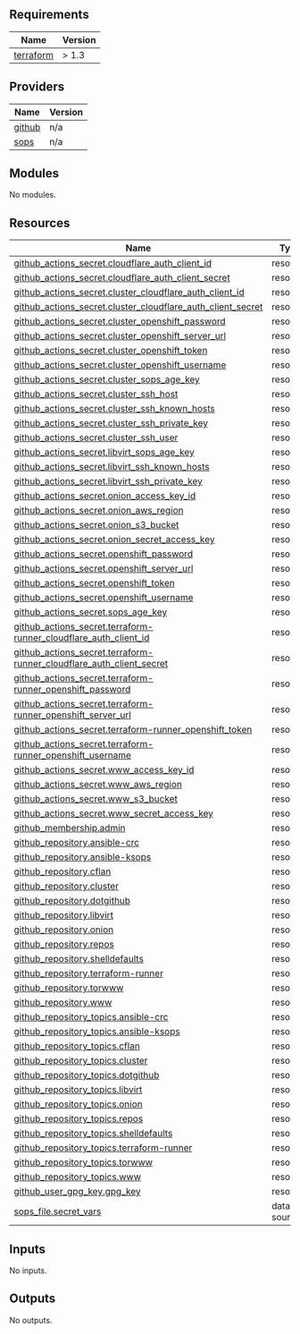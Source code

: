 <!-- BEGIN_TF_DOCS -->
## Requirements

| Name | Version |
|------|---------|
| <a name="requirement_terraform"></a> [terraform](#requirement\_terraform) | > 1.3 |

## Providers

| Name | Version |
|------|---------|
| <a name="provider_github"></a> [github](#provider\_github) | n/a |
| <a name="provider_sops"></a> [sops](#provider\_sops) | n/a |

## Modules

No modules.

## Resources

| Name | Type |
|------|------|
| [github_actions_secret.cloudflare_auth_client_id](https://registry.terraform.io/providers/integrations/github/latest/docs/resources/actions_secret) | resource |
| [github_actions_secret.cloudflare_auth_client_secret](https://registry.terraform.io/providers/integrations/github/latest/docs/resources/actions_secret) | resource |
| [github_actions_secret.cluster_cloudflare_auth_client_id](https://registry.terraform.io/providers/integrations/github/latest/docs/resources/actions_secret) | resource |
| [github_actions_secret.cluster_cloudflare_auth_client_secret](https://registry.terraform.io/providers/integrations/github/latest/docs/resources/actions_secret) | resource |
| [github_actions_secret.cluster_openshift_password](https://registry.terraform.io/providers/integrations/github/latest/docs/resources/actions_secret) | resource |
| [github_actions_secret.cluster_openshift_server_url](https://registry.terraform.io/providers/integrations/github/latest/docs/resources/actions_secret) | resource |
| [github_actions_secret.cluster_openshift_token](https://registry.terraform.io/providers/integrations/github/latest/docs/resources/actions_secret) | resource |
| [github_actions_secret.cluster_openshift_username](https://registry.terraform.io/providers/integrations/github/latest/docs/resources/actions_secret) | resource |
| [github_actions_secret.cluster_sops_age_key](https://registry.terraform.io/providers/integrations/github/latest/docs/resources/actions_secret) | resource |
| [github_actions_secret.cluster_ssh_host](https://registry.terraform.io/providers/integrations/github/latest/docs/resources/actions_secret) | resource |
| [github_actions_secret.cluster_ssh_known_hosts](https://registry.terraform.io/providers/integrations/github/latest/docs/resources/actions_secret) | resource |
| [github_actions_secret.cluster_ssh_private_key](https://registry.terraform.io/providers/integrations/github/latest/docs/resources/actions_secret) | resource |
| [github_actions_secret.cluster_ssh_user](https://registry.terraform.io/providers/integrations/github/latest/docs/resources/actions_secret) | resource |
| [github_actions_secret.libvirt_sops_age_key](https://registry.terraform.io/providers/integrations/github/latest/docs/resources/actions_secret) | resource |
| [github_actions_secret.libvirt_ssh_known_hosts](https://registry.terraform.io/providers/integrations/github/latest/docs/resources/actions_secret) | resource |
| [github_actions_secret.libvirt_ssh_private_key](https://registry.terraform.io/providers/integrations/github/latest/docs/resources/actions_secret) | resource |
| [github_actions_secret.onion_access_key_id](https://registry.terraform.io/providers/integrations/github/latest/docs/resources/actions_secret) | resource |
| [github_actions_secret.onion_aws_region](https://registry.terraform.io/providers/integrations/github/latest/docs/resources/actions_secret) | resource |
| [github_actions_secret.onion_s3_bucket](https://registry.terraform.io/providers/integrations/github/latest/docs/resources/actions_secret) | resource |
| [github_actions_secret.onion_secret_access_key](https://registry.terraform.io/providers/integrations/github/latest/docs/resources/actions_secret) | resource |
| [github_actions_secret.openshift_password](https://registry.terraform.io/providers/integrations/github/latest/docs/resources/actions_secret) | resource |
| [github_actions_secret.openshift_server_url](https://registry.terraform.io/providers/integrations/github/latest/docs/resources/actions_secret) | resource |
| [github_actions_secret.openshift_token](https://registry.terraform.io/providers/integrations/github/latest/docs/resources/actions_secret) | resource |
| [github_actions_secret.openshift_username](https://registry.terraform.io/providers/integrations/github/latest/docs/resources/actions_secret) | resource |
| [github_actions_secret.sops_age_key](https://registry.terraform.io/providers/integrations/github/latest/docs/resources/actions_secret) | resource |
| [github_actions_secret.terraform-runner_cloudflare_auth_client_id](https://registry.terraform.io/providers/integrations/github/latest/docs/resources/actions_secret) | resource |
| [github_actions_secret.terraform-runner_cloudflare_auth_client_secret](https://registry.terraform.io/providers/integrations/github/latest/docs/resources/actions_secret) | resource |
| [github_actions_secret.terraform-runner_openshift_password](https://registry.terraform.io/providers/integrations/github/latest/docs/resources/actions_secret) | resource |
| [github_actions_secret.terraform-runner_openshift_server_url](https://registry.terraform.io/providers/integrations/github/latest/docs/resources/actions_secret) | resource |
| [github_actions_secret.terraform-runner_openshift_token](https://registry.terraform.io/providers/integrations/github/latest/docs/resources/actions_secret) | resource |
| [github_actions_secret.terraform-runner_openshift_username](https://registry.terraform.io/providers/integrations/github/latest/docs/resources/actions_secret) | resource |
| [github_actions_secret.www_access_key_id](https://registry.terraform.io/providers/integrations/github/latest/docs/resources/actions_secret) | resource |
| [github_actions_secret.www_aws_region](https://registry.terraform.io/providers/integrations/github/latest/docs/resources/actions_secret) | resource |
| [github_actions_secret.www_s3_bucket](https://registry.terraform.io/providers/integrations/github/latest/docs/resources/actions_secret) | resource |
| [github_actions_secret.www_secret_access_key](https://registry.terraform.io/providers/integrations/github/latest/docs/resources/actions_secret) | resource |
| [github_membership.admin](https://registry.terraform.io/providers/integrations/github/latest/docs/resources/membership) | resource |
| [github_repository.ansible-crc](https://registry.terraform.io/providers/integrations/github/latest/docs/resources/repository) | resource |
| [github_repository.ansible-ksops](https://registry.terraform.io/providers/integrations/github/latest/docs/resources/repository) | resource |
| [github_repository.cflan](https://registry.terraform.io/providers/integrations/github/latest/docs/resources/repository) | resource |
| [github_repository.cluster](https://registry.terraform.io/providers/integrations/github/latest/docs/resources/repository) | resource |
| [github_repository.dotgithub](https://registry.terraform.io/providers/integrations/github/latest/docs/resources/repository) | resource |
| [github_repository.libvirt](https://registry.terraform.io/providers/integrations/github/latest/docs/resources/repository) | resource |
| [github_repository.onion](https://registry.terraform.io/providers/integrations/github/latest/docs/resources/repository) | resource |
| [github_repository.repos](https://registry.terraform.io/providers/integrations/github/latest/docs/resources/repository) | resource |
| [github_repository.shelldefaults](https://registry.terraform.io/providers/integrations/github/latest/docs/resources/repository) | resource |
| [github_repository.terraform-runner](https://registry.terraform.io/providers/integrations/github/latest/docs/resources/repository) | resource |
| [github_repository.torwww](https://registry.terraform.io/providers/integrations/github/latest/docs/resources/repository) | resource |
| [github_repository.www](https://registry.terraform.io/providers/integrations/github/latest/docs/resources/repository) | resource |
| [github_repository_topics.ansible-crc](https://registry.terraform.io/providers/integrations/github/latest/docs/resources/repository_topics) | resource |
| [github_repository_topics.ansible-ksops](https://registry.terraform.io/providers/integrations/github/latest/docs/resources/repository_topics) | resource |
| [github_repository_topics.cflan](https://registry.terraform.io/providers/integrations/github/latest/docs/resources/repository_topics) | resource |
| [github_repository_topics.cluster](https://registry.terraform.io/providers/integrations/github/latest/docs/resources/repository_topics) | resource |
| [github_repository_topics.dotgithub](https://registry.terraform.io/providers/integrations/github/latest/docs/resources/repository_topics) | resource |
| [github_repository_topics.libvirt](https://registry.terraform.io/providers/integrations/github/latest/docs/resources/repository_topics) | resource |
| [github_repository_topics.onion](https://registry.terraform.io/providers/integrations/github/latest/docs/resources/repository_topics) | resource |
| [github_repository_topics.repos](https://registry.terraform.io/providers/integrations/github/latest/docs/resources/repository_topics) | resource |
| [github_repository_topics.shelldefaults](https://registry.terraform.io/providers/integrations/github/latest/docs/resources/repository_topics) | resource |
| [github_repository_topics.terraform-runner](https://registry.terraform.io/providers/integrations/github/latest/docs/resources/repository_topics) | resource |
| [github_repository_topics.torwww](https://registry.terraform.io/providers/integrations/github/latest/docs/resources/repository_topics) | resource |
| [github_repository_topics.www](https://registry.terraform.io/providers/integrations/github/latest/docs/resources/repository_topics) | resource |
| [github_user_gpg_key.gpg_key](https://registry.terraform.io/providers/integrations/github/latest/docs/resources/user_gpg_key) | resource |
| [sops_file.secret_vars](https://registry.terraform.io/providers/carlpett/sops/latest/docs/data-sources/file) | data source |

## Inputs

No inputs.

## Outputs

No outputs.
<!-- END_TF_DOCS -->